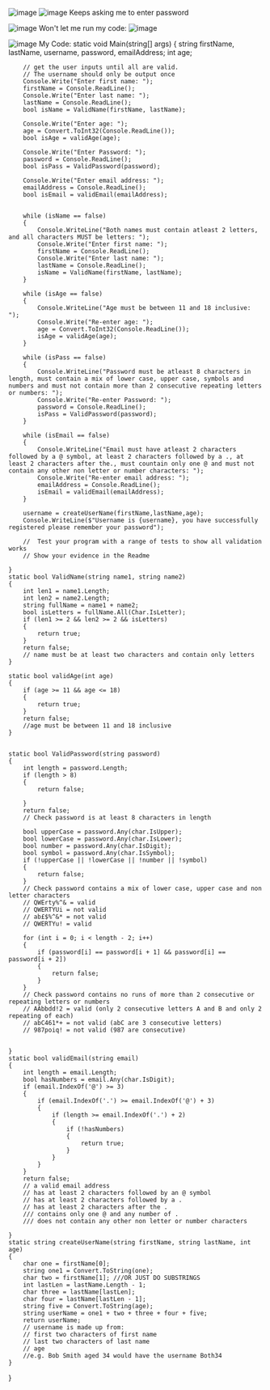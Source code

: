 ![image](https://github.com/user-attachments/assets/f688b3fb-95fe-49ab-a075-6dc9649c994b)
![image](https://github.com/user-attachments/assets/a0b510e2-4b5c-4270-b99d-626289e14df0)
Keeps asking me to enter password

![image](https://github.com/user-attachments/assets/9e105fc0-662c-46b9-b6ce-ad2dfd999d0c)
Won't let me run my code: ![image](https://github.com/user-attachments/assets/cbd0b1dd-44a7-4946-9c4d-199e79ac6e6a)

![image](https://github.com/user-attachments/assets/b2b6a885-dd90-4865-a62a-96bb8e174a54)
My Code:
    static void Main(string[] args)
    {
        string firstName, lastName, username, password, emailAddress;
        int age;

        // get the user inputs until all are valid.
        // The username should only be output once
        Console.Write("Enter first name: ");
        firstName = Console.ReadLine();
        Console.Write("Enter last name: ");
        lastName = Console.ReadLine();
        bool isName = ValidName(firstName, lastName);
       
        Console.Write("Enter age: ");
        age = Convert.ToInt32(Console.ReadLine());
        bool isAge = validAge(age);
        
        Console.Write("Enter Password: ");
        password = Console.ReadLine();
        bool isPass = ValidPassword(password);
       
        Console.Write("Enter email address: ");
        emailAddress = Console.ReadLine();
        bool isEmail = validEmail(emailAddress);


        while (isName == false)
        {
            Console.WriteLine("Both names must contain atleast 2 letters, and all characters MUST be letters: ");
            Console.Write("Enter first name: ");
            firstName = Console.ReadLine();
            Console.Write("Enter last name: ");
            lastName = Console.ReadLine();
            isName = ValidName(firstName, lastName);
        }

        while (isAge == false)
        {
            Console.WriteLine("Age must be between 11 and 18 inclusive: ");
            Console.Write("Re-enter age: ");
            age = Convert.ToInt32(Console.ReadLine());
            isAge = validAge(age);
        }

        while (isPass == false)
        {
            Console.WriteLine("Password must be atleast 8 characters in length, must contain a mix of lower case, upper case, symbols and numbers and must not contain more than 2 consecutive repeating letters or numbers: ");
            Console.Write("Re-enter Password: ");
            password = Console.ReadLine();
            isPass = ValidPassword(password);
        }

        while (isEmail == false)
        {
            Console.WriteLine("Email must have atleast 2 characters followed by a @ symbol, at least 2 characters followed by a ., at least 2 characters after the., must countain only one @ and must not contain any other non letter or number characters: ");
            Console.Write("Re-enter email address: ");
            emailAddress = Console.ReadLine();
            isEmail = validEmail(emailAddress);
        }

        username = createUserName(firstName,lastName,age);
        Console.WriteLine($"Username is {username}, you have successfully registered please remember your password");

        //  Test your program with a range of tests to show all validation works
        // Show your evidence in the Readme

    }
    static bool ValidName(string name1, string name2)
    {
        int len1 = name1.Length;
        int len2 = name2.Length;
        string fullName = name1 + name2;
        bool isLetters = fullName.All(Char.IsLetter);
        if (len1 >= 2 && len2 >= 2 && isLetters)
        {
            return true;
        }
        return false;
        // name must be at least two characters and contain only letters
    }

    static bool validAge(int age)
    {
        if (age >= 11 && age <= 18)
        {
            return true;
        }
        return false;
        //age must be between 11 and 18 inclusive
    }

   
    static bool ValidPassword(string password)
    {
        int length = password.Length;
        if (length > 8)
        {
            return false;
           
        }
        return false;
        // Check password is at least 8 characters in length

        bool upperCase = password.Any(char.IsUpper);
        bool lowerCase = password.Any(char.IsLower);
        bool number = password.Any(char.IsDigit);
        bool symbol = password.Any(char.IsSymbol);
        if (!upperCase || !lowerCase || !number || !symbol)
        {
            return false;
        }
        // Check password contains a mix of lower case, upper case and non letter characters
        // QWErty%^& = valid
        // QWERTYUi = not valid
        // ab£$%^&* = not valid
        // QWERTYu! = valid

        for (int i = 0; i < length - 2; i++)
        {
            if (password[i] == password[i + 1] && password[i] == password[i + 2])
            {
                return false;
            }
        }
        // Check password contains no runs of more than 2 consecutive or repeating letters or numbers
        // AAbbdd!2 = valid (only 2 consecutive letters A and B and only 2 repeating of each)
        // abC461*+ = not valid (abC are 3 consecutive letters)
        // 987poiq! = not valid (987 are consecutive)


    }
    static bool validEmail(string email)
    {
        int length = email.Length;
        bool hasNumbers = email.Any(char.IsDigit);
        if (email.IndexOf('@') >= 3)
        {
            if (email.IndexOf('.') >= email.IndexOf('@') + 3)
            {
                if (length >= email.IndexOf('.') + 2)
                {
                    if (!hasNumbers)
                    {
                        return true;
                    }
                }
            }
        }
        return false;
        // a valid email address
        // has at least 2 characters followed by an @ symbol
        // has at least 2 characters followed by a .
        // has at least 2 characters after the .
        /// contains only one @ and any number of .
        /// does not contain any other non letter or number characters

    }
    static string createUserName(string firstName, string lastName, int age)
    {
        char one = firstName[0];
        string one1 = Convert.ToString(one);
        char two = firstName[1]; ///OR JUST DO SUBSTRINGS
        int lastLen = lastName.Length - 1;
        char three = lastName[lastLen];
        char four = lastName[lastLen - 1];
        string five = Convert.ToString(age);
        string userName = one1 + two + three + four + five;
        return userName;
        // username is made up from:
        // first two characters of first name
        // last two characters of last name
        // age
        //e.g. Bob Smith aged 34 would have the username Both34
    }

}

